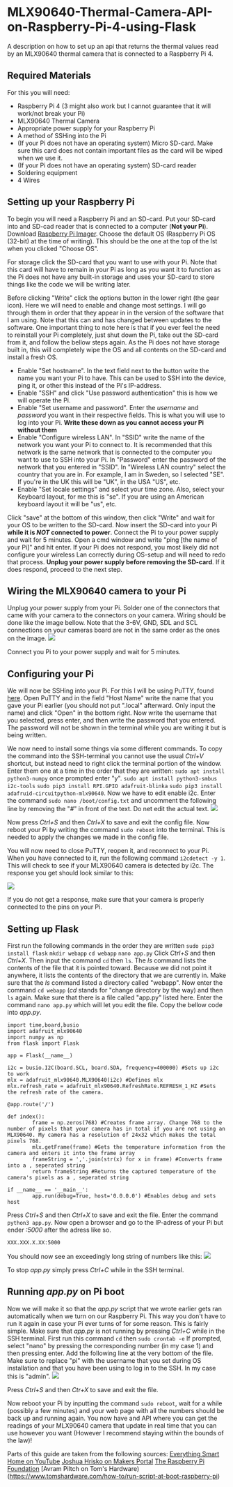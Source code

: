 # MLX90640-Thermal-Camera-API-on-Raspberry-Pi-4-using-Flask
A description on how to set up an api that returns the thermal values read by an MLX90640 thermal camera that is connected to a Raspberry Pi 4.

## Required Materials
For this you will need:
- Raspberry Pi 4 (3 might also work but I cannot guarantee that it will work/not break your Pi)
- MLX90640 Thermal Camera
- Appropriate power supply for your Raspberry Pi
- A method of SSHing into the Pi
- (If your Pi does not have an operating system) Micro SD-card. Make sure this card does not contain important files as the card will be wiped when we use it.
- (If your Pi does not have an operating system) SD-card reader
- Soldering equipment
- 4 Wires

## Setting up your Raspberry Pi
To begin you will need a Raspberry Pi and an SD-card.
Put your SD-card into and SD-cad reader that is connected to a computer (**Not your Pi**).
Download [Raspberry Pi Imager](https://www.raspberrypi.com/software/).
Choose the default OS (Raspberry Pi OS (32-bit) at the time of writing). This should be the one at the top of the lst when you clicked "Choose OS".

For storage click the SD-card that you want to use with your Pi.
Note that this card will have to remain in your Pi as long as you want it to function as the Pi does not have any built-in storage and uses your SD-card to store things like the code we will be writing later.

Before clicking "Write" click the options button in the lower right (the gear icon).
Here we will need to enable and change most settings. I will go through them in order that they appear in in the version of the software that I am using. Note that this can and has changed between updates to the software.
One important thing to note here is that if you ever feel the need to reinstall your Pi completely, just shut down the Pi, take out the SD-card from it, and follow the bellow steps again. As the Pi does not have storage built in, this will completely wipe the OS and all contents on the SD-card and install a fresh OS.
- Enable "Set hostname". In the text field next to the button write the name you want your Pi to have. This can be used to SSH into the device, ping it, or other this instead of the Pi's IP-address.
- Enable "SSH" and click "Use password authentication" this is how we will operate the Pi.
- Enable "Set username and password". Enter the _username_ and _password_ you want in their respective fields. This is what you will use to log into your Pi. **Write these down as you cannot access your Pi without them**
- Enable "Configure wireless LAN". In "SSID" write the name of the network you want your Pi to connect to. It is recommended that this network is the same network that is connected to the computer you want to use to SSH into your Pi. In "Password" enter the password of the network that you entered in "SSID". In "Wireless LAN country" select the country that you are in. For example, I am in Sweden, so I selected "SE". If you're in the UK this will be "UK", in the USA "US", etc.
- Enable "Set locale settings" and select your time zone. Also, select your Keyboard layout, for me this is "se". If you are using an American keyboard layout it will be "us", etc.

Click "save" at the bottom of this window, then click "Write" and wait for your OS to be written to the SD-card.
Now insert the SD-card into your Pi **while it is _NOT_ connected to power**.
Connect the Pi to your power supply and wait for 5 minutes.
Open a cmd window and write "ping [the name of your Pi]" and hit enter.
If your Pi does not respond, you most likely did not configure your wireless Lan correctly during OS-setup and will need to redo that process. **Unplug your power supply before removing the SD-card**.
If it does respond, proceed to the next step.

## Wiring the MLX90640 camera to your Pi
Unplug your power supply from your Pi.
Solder one of the connectors that came with your camera to the connectors on your camera.
Wiring should be done like the image bellow.
Note that the 3-6V, GND, SDL and SCL connections on your cameras board are not in the same order as the ones on the image.
![](wireing.jpg)

Connect you Pi to your power supply and wait for 5 minutes.

## Configuring your Pi
We will now be SSHing into your Pi. For this I will be using PuTTY, found [here](https://putty.org/).
Open PuTTY and in the field "Host Name" write the name that you gave your Pi earlier (you should not put ".local" afterward. Only input the name) and click "Open" in the bottom right.
Now write the username that you selected, press enter, and then write the password that you entered. The password will not be shown in the terminal while you are writing it but is being written.

We now need to install some things via some different commands. To copy the command into the SSH-terminal you cannot use the usual _Ctrl+V_ shortcut, but instead need to right click the terminal portion of the window. Enter them one at a time in the order that they are written:
`sudo apt install python3-numpy` once prompted enter "y".
`sudo apt install python3-smbus i2c-tools`
`sudo pip3 install RPI.GPIO adafruit-blinka`
`sudo pip3 install adafruid-circuitpython-mlx90640`.
Now we have to edit enable i2c.
Enter the command `sudo nano /boot/config.txt` and uncomment the following line by removing the "#" in front of the text. Do net edit the actual text.
![](configChange.jpg)

Now press _Ctrl+S_ and then _Ctrl+X_ to save and exit the config file.
Now reboot your Pi by writing the command `sudo reboot` into the terminal. This is needed to apply the changes we made in the config file.

You will now need to close PuTTY, reopen it, and reconnect to your Pi. When you have connected to it, run the following command `i2cdetect -y 1`.
This will check to see if your MLX90640 camera is detected by i2c. The response you get should look similar to this:

![](i2cCheck.jpg)

If you do not get a response, make sure that your camera is properly connected to the pins on your Pi.

## Setting up Flask
First run the following commands in the order they are written
`sudo pip3 install flask`
`mkdir webapp`
`cd webapp`
`nano app.py`
Click _Ctrl+S_ and then _Ctrl+X_. Then input the command `cd` then `ls`. The _ls <filename>_ command lists the contents of the file that it is pointed toward. Because we did not point it anywhere, it lists the contents of the directory that we are currently in. Make sure that the _ls_ command listed a directory called "webapp".
Now enter the command `cd webapp` (_cd_ stands for "change directory by the way) and then `ls` again. Make sure that there is a file called "app.py" listed here.
Enter the command `nano app.py` which will let you edit the file.
Copy the bellow code into _app.py_.

```
import time,board,busio
import adafruit_mlx90640
import numpy as np
from flask import Flask

app = Flask(__name__)

i2c = busio.I2C(board.SCL, board.SDA, frequency=400000) #Sets up i2c to work
mlx = adafruit_mlx90640.MLX90640(i2c) #Defines mlx
mlx.refresh_rate = adafruit_mlx90640.RefreshRate.REFRESH_1_HZ #Sets the refresh rate of the camera.

@app.route('/')

def index():
        frame = np.zeros(768) #Creates frame array. Change 768 to the number of pixels that your camera has in total if you are not using an MLX90640. My camera has a resolution of 24x32 which makes the total pixels 768.
        mlx.getFrame(frame) #Gets the temperature information from the camera and enters it into the frame array
        frameString = ','.join(str(x) for x in frame) #Converts frame into a , seperated string
        return frameString #Returns the captured temperature of the camera's pixels as a , seperated string

if __name__ == '__main__':
        app.run(debug=True, host='0.0.0.0') #Enables debug and sets host
```
Press _Ctrl+S_ and then _Ctrl+X_  to save and exit the file.
Enter the command `python3 app.py`.
Now open a browser and go to the IP-adress of your Pi but ender _:5000_ after the adress like so.
```
XXX.XXX.X.XX:5000
```
You should now see an exceedingly long string of numbers like this:
![](flaskExample.jpg)

To stop _app.py_ simply press _Ctrl+C_ while in the SSH terminal.

## Running _app.py_ on Pi boot
Now we will make it so that the _app.py_ script that we wrote earlier gets ran automatically when we turn on our Raspberry Pi. This way you don't have to run it again in case your Pi ever turns of for some reason.
This is fairly simple.
Make sure that _app.py_ is not running by pressing _Ctrl+C_ while in the SSH terminal.
First run this command `cd` then `sudo crontab -e`
If prompted, select "nano" by pressing the corresponding number (in my case 1) and then pressing enter.
Add the following line at the very bottom of the file. Make sure to replace "pi" with the username that you set during OS installation and that you have been using to log in to the SSH. In my case this is "admin".
![](conExample.jpg)

Press _Ctrl+S_ and then _Ctr+X_ to save and exit the file.

Now reboot your Pi by inputting the command `sudo reboot`, wait for a while (possibly a few minutes) and your web page with all the numbers should be back up and running again.
You now have and API where you can get the readings of your MLX90640 camera that update in real time that you can use however you want (However I recommend staying within the bounds of the law)!

Parts of this guide are taken from the following sources:
[Everything Smart Home on YouTube](https://www.youtube.com/watch?v=XRwbcsbh33w)
[Joshua Hrisko on Makers Portal](https://makersportal.com/blog/2020/6/8/high-resolution-thermal-camera-with-raspberry-pi-and-mlx90640)
[The Raspberry Pi Foundation](https://projects.raspberrypi.org/en/projects/python-web-server-with-flask/1)
[Avram Piltch on Tom's Hardware)(https://www.tomshardware.com/how-to/run-script-at-boot-raspberry-pi)
